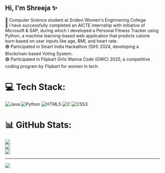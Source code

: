 ## Hi, I'm Shreeja ✨

🧠 Computer Science student at Sridevi Women's Enginnering College<br/>
🔷 I have successfully completed an AICTE internship with initiative of Microsoft & SAP, during which I developed a Personal Fitness Tracker using Python, a machine learning-based web application that predicts calorie burn based on user inputs like age, BMI, and heart rate.<br/>
🟢 Participated in Smart India Hackathon (SIH) 2024, developing a Blockchain based Voting System.<br/>
🟢 Participated in Flipkart Girls Wanna Code (GWC) 2025, a competitive coding program by Flipkart for women in tech.


# 💻 Tech Stack:
![Java](https://img.shields.io/badge/java-%23ED8B00.svg?style=for-the-badge&logo=openjdk&logoColor=white) ![Python](https://img.shields.io/badge/python-3670A0?style=for-the-badge&logo=python&logoColor=ffdd54) ![HTML5](https://img.shields.io/badge/html5-%23E34F26.svg?style=for-the-badge&logo=html5&logoColor=white) ![C](https://img.shields.io/badge/c-%2300599C.svg?style=for-the-badge&logo=c&logoColor=white) ![CSS3](https://img.shields.io/badge/css3-%231572B6.svg?style=for-the-badge&logo=css3&logoColor=white)
# 📊 GitHub Stats:
![](https://github-readme-stats.vercel.app/api?username=ShreejaMandaloju&theme=transparent&hide_border=false&include_all_commits=true&count_private=true)<br/>
![](https://nirzak-streak-stats.vercel.app/?user=ShreejaMandaloju&theme=transparent&hide_border=false)<br/>
![](https://github-readme-stats.vercel.app/api/top-langs/?username=ShreejaMandaloju&theme=transparent&hide_border=false&include_all_commits=true&count_private=true&layout=compact)

---
[![](https://visitcount.itsvg.in/api?id=ShreejaMandaloju&icon=0&color=0)](https://visitcount.itsvg.in)

<!-- Proudly created with GPRM ( https://gprm.itsvg.in ) -->
